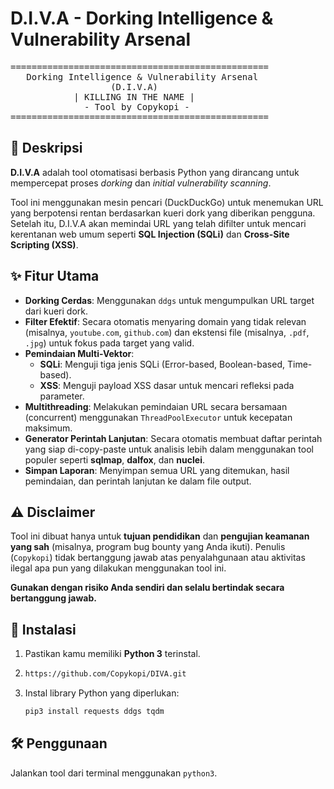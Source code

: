 # D.I.V.A - Dorking Intelligence & Vulnerability Arsenal

<pre>
=================================================
   Dorking Intelligence & Vulnerability Arsenal
                   (D.I.V.A) 
            | KILLING IN THE NAME |
              - Tool by Copykopi -
=================================================
</pre>

## 📜 Deskripsi

**D.I.V.A** adalah tool otomatisasi berbasis Python yang dirancang untuk mempercepat proses *dorking* dan *initial vulnerability scanning*.

Tool ini menggunakan mesin pencari (DuckDuckGo) untuk menemukan URL yang berpotensi rentan berdasarkan kueri dork yang diberikan pengguna. Setelah itu, D.I.V.A akan memindai URL yang telah difilter untuk mencari kerentanan web umum seperti **SQL Injection (SQLi)** dan **Cross-Site Scripting (XSS)**.

## ✨ Fitur Utama

* **Dorking Cerdas**: Menggunakan `ddgs` untuk mengumpulkan URL target dari kueri dork.
* **Filter Efektif**: Secara otomatis menyaring domain yang tidak relevan (misalnya, `youtube.com`, `github.com`) dan ekstensi file (misalnya, `.pdf`, `.jpg`) untuk fokus pada target yang valid.
* **Pemindaian Multi-Vektor**:
    * **SQLi**: Menguji tiga jenis SQLi (Error-based, Boolean-based, Time-based).
    * **XSS**: Menguji payload XSS dasar untuk mencari refleksi pada parameter.
* **Multithreading**: Melakukan pemindaian URL secara bersamaan (concurrent) menggunakan `ThreadPoolExecutor` untuk kecepatan maksimum.
* **Generator Perintah Lanjutan**: Secara otomatis membuat daftar perintah yang siap di-copy-paste untuk analisis lebih dalam menggunakan tool populer seperti **sqlmap**, **dalfox**, dan **nuclei**.
* **Simpan Laporan**: Menyimpan semua URL yang ditemukan, hasil pemindaian, dan perintah lanjutan ke dalam file output.

## ⚠️ Disclaimer

Tool ini dibuat hanya untuk **tujuan pendidikan** dan **pengujian keamanan yang sah** (misalnya, program bug bounty yang Anda ikuti). Penulis (`Copykopi`) tidak bertanggung jawab atas penyalahgunaan atau aktivitas ilegal apa pun yang dilakukan menggunakan tool ini.

**Gunakan dengan risiko Anda sendiri dan selalu bertindak secara bertanggung jawab.**

## 🚀 Instalasi

1.  Pastikan kamu memiliki **Python 3** terinstal.

2.  ```bash
    https://github.com/Copykopi/DIVA.git
    ```
3.  Instal library Python yang diperlukan:

    ```bash
    pip3 install requests ddgs tqdm
    ```

## 🛠️ Penggunaan

Jalankan tool dari terminal menggunakan `python3`.
